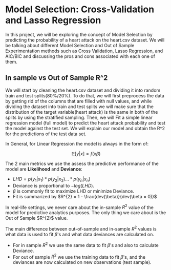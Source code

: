 # Model Selection: Cross-Validation and Lasso Regression
In this project, we will be exploring the concept of Model Selection by predicting the probability of a heart attack on the heart.csv dataset. We will be talking about different Model Selection and Out of Sample Experimentation methods such as Cross Validation, Lasso Regression, and AIC/BIC and discussing the pros and cons associated with each one of them. 

## In sample vs Out of Sample R^2
We will start by cleaning the heart.csv dataset and dividing it into random train and test splits(80%/20%). To do that, we will first preprocess the data by getting rid of the columns that are filled with null values, and while dividing the dataset into train and test splits we will make sure that the distribution of the target variable(heart attack) is the same in both of the splits by using the stratified sampling. 
Then, we will Fit a simple linear regression model (full model) to predict the heart attack probability and test the model against the test set.  We will explain our model and obtain the R^2 for the predictions of the test data set. 

In General, for Linear Regression the model is always in the form of: 

$$\mathbb{E}[y|x]=f(x\beta)$$

The 2 main metrics we use the assess the predictive performance of the model are **Likelihood** and **Deviance**:

* $LHD = p(y_{1}|x_{1}) * p(y_{2}|x_{2})...*p(y_{n}|x_{n})$
* Deviance is proportional to $-log(LHD)$.
* $\beta$ is commonly fit to maximize LHD or minimize Deviance.
* Fit is summarized by $R^{2} = 1 - \frac{dev(\beta)}{dev(\beta = 0)}$

In real-life settings, we never care about the in-sample $R^2$ value of the model for predictive analytics purposes. The only thing we care about is the Out of Sample $R^{2)$ value. 

The main difference between out-of-sample and in-sample $R^2$ values is what data is used to fit $\beta$'s and what data deviances are calculated on. 
* For in sample $R^2$ we use the same data to fit $\beta$'s and also to calculate Deviance.
* For out of sample $R^2$ we use the training data to fit $\beta$'s, and the deviances are now calculated on new observations (test sample).
